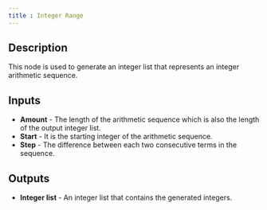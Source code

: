 ```yaml
---
title : Integer Range
---
```


## Description

This node is used to generate an integer list that represents an integer
arithmetic sequence.

## Inputs

- **Amount** - The length of the arithmetic sequence which is also the
    length of the output integer list.
- **Start** - It is the starting integer of the arithmetic sequence.
- **Step** - The difference between each two consecutive terms in the
    sequence.

## Outputs

- **Integer list** - An integer list that contains the generated
    integers.
